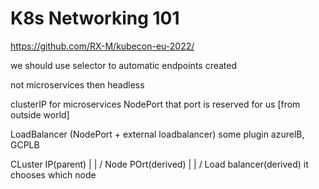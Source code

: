 # K8s Networking 101

https://github.com/RX-M/kubecon-eu-2022/

we should use selector to automatic endpoints created

not microservices then headless

clusterIP for microservices
NodePort that port is reserved for us [from outside world]

LoadBalancer (NodePort + external loadbalancer) some plugin azurelB, GCPLB


CLuster IP(parent)
|
|
\/
Node POrt(derived)
|
|
\/
Load balancer(derived)
it chooses which node

